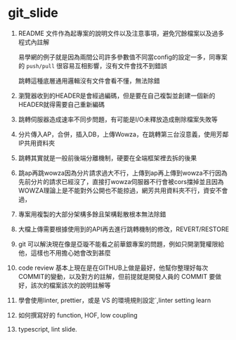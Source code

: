 # git_slide

1. README 文件作為起專案的說明文件以及注意事項，避免冗餘檔案以及過多程式內註解

    易學網的例子就是因為兩間公司許多參數值不同當config的設定一多，同專案的 `push/pull` 很容易互相影響，沒有文件會找不到錯誤

   跳轉這種底層通用邏輯沒有文件會看不懂，無法除錯
  
5. 瀏覽器收到的HEADER是會經過編碼，但是要在自己複製並創建一個新的HEADER就得需要自己重新編碼
6. 跳轉伺服器造成速率不同步問題，有可能是I/O未釋放造成刪除檔案失敗等
7. 分片傳入AP，合併，插入DB，上傳Wowza，在跳轉第三台沒意義，使用芳鄰IP共用資料夾
8. 跳轉其實就是一般前後端分離機制，硬要在全端框架裡去拆的後果
10. 跳ap再跳wowza因為分片請求過大不行，上傳到ap再上傳到wowza不行因為先前分片的請求已經沒了，直接打wowza伺服器不行會被cors擋掉並且因為WOWZA理論上是不能對外公開也不能掠過，網芳共用資料夾不行，資安不會過，
12. 專案用複製的大部分架構多餘且架構鬆散根本無法除錯
13. 大檔上傳需要根據使用到的API再去進行跳轉機制的修改，REVERT/RESTORE
14. git 可以解決現在像是亞璇不能看之前華銀專案的問題，例如只開瀏覽權限給他，這樣也不用擔心她會改到甚麼
15. code review 基本上現在是在GITHUB上做是最好，他幫你整理好每次COMMIT的變動，以及對方的註解，但前提就是開發人員的 COMMIT 要做好，該次的檔案該次的說明註解等
16. 學會使用linter, prettier，或是 VS 的環境規則設定`,linter setting learn
17. 如何撰寫好的 function, HOF, low coupling
18. typescript, lint slide.
